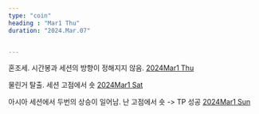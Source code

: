 ```yaml
---
type: "coin"
heading : "Mar1 Thu"
duration: "2024.Mar.07"


---
```

 



혼조세. 시간봉과 세션의 방향이 정해지지 않음. 
[2024Mar1 Thu](/todo/images/Document2024Mar1-Thu.pdf)


물린거 탈출. 세션 고점에서 숏
[2024Mar1 Sat](/todo/images/Document2024Mar1-Sat.pdf)


아시아 세션에서 두번의 상승이 일어남. 난 고점에서 숏 -> TP 성공
[2024Mar1 Sun](/todo/images/Document2024Mar1-Sun.pdf)


